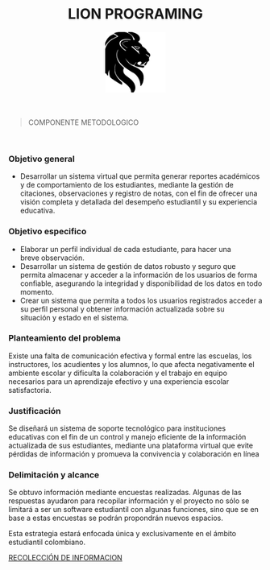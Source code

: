  <h1 align="center">
LION PROGRAMING
 </h1> 
 <div align="center">

  <a href="https://github.com/othneildrew/Best-README-Template">
    <img src="Logo.png" alt="Logo" width="120" height="120">
  </a>
  <br />
  </div>
   <br />
    <br />

 
  > COMPONENTE METODOLOGICO
 <br />

### Objetivo general
 - Desarrollar un sistema virtual que permita generar reportes académicos y de comportamiento de los estudiantes, mediante la gestión de    citaciones, observaciones y registro de notas, con el fin de ofrecer una visión completa y detallada del desempeño estudiantil
   y su experiencia educativa.
### Objetivo especifico
 - Elaborar un perfil individual de cada estudiante, para hacer una   
   breve observación.
 - Desarrollar un sistema de gestión de datos robusto y seguro que   
   permita almacenar y acceder a la información de los usuarios de forma
   confiable, asegurando la integridad y disponibilidad de los datos en 
   todo momento.
 - Crear un sistema que permita a todos los usuarios registrados acceder
   a su perfil personal y obtener información actualizada sobre su   
   situación y estado en el sistema.

 ###  Planteamiento del problema

Existe una falta de comunicación efectiva y formal entre las escuelas, los instructores, los acudientes y los alumnos, lo que afecta negativamente el ambiente escolar y dificulta la colaboración y el trabajo en equipo necesarios para un aprendizaje efectivo y una experiencia escolar satisfactoria.

### Justificación

Se diseñará un sistema de soporte tecnológico para instituciones educativas con el fin de un control y manejo eficiente de la información actualizada de sus estudiantes, mediante una plataforma virtual que evite pérdidas de información y promueva la convivencia y colaboración en línea

### Delimitación y alcance

Se obtuvo información mediante encuestas realizadas. Algunas de las respuestas ayudaron para recopilar información y el proyecto no sólo se limitará a ser un software estudiantil con algunas funciones, sino que se en base a estas encuestas se podrán propondrán nuevos espacios.

Esta estrategia estará enfocada única y exclusivamente en el ámbito estudiantil colombiano.


[RECOLECCIÓN DE INFORMACION](https://docs.google.com/forms/d/e/1FAIpQLSdhEELFD0wHtnvt2pib_SgAEXLS3Mv2MxZzVrsaUBdnPHyDBA/viewform?usp=sf_link:// "Recolección de informacion")
